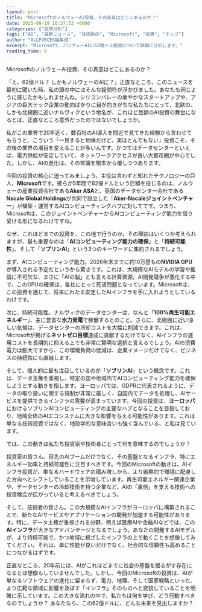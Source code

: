 ```yaml
---
layout: post
title: "MicrosoftのノルウェーAI投資、その真意はどこにあるのか？"
date: 2025-09-19 16:37:53 +0000
categories: ["投資分析"]
tags: ["AI", "最新ニュース", "技術動向", "Microsoft", "投資", "チップ"]
author: "ALLFORCES編集部"
excerpt: "Microsoft、ノルウェーAIに62億ドル投資について詳細に分析します。"
reading_time: 8
---
```


MicrosoftのノルウェーAI投資、その真意はどこにあるのか？

「え、62億ドル？ しかもノルウェーのAIに？」正直なところ、このニュースを最初に聞いた時、私の頭の中にはそんな疑問符が浮かびました。あなたも同じように感じたかもしれませんね。シリコンバレーの華やかなスタートアップや、アジアの巨大テック企業の動向ばかりに目が向きがちな私たちにとって、北欧の、しかも北極圏に近いナルヴィクという地名が、これほど巨額のAI投資の舞台になるとは、正直なところ意外だったのではないでしょうか。

私がこの業界で20年近く、数百社のAI導入を間近で見てきた経験から言わせてもらうと、こういう「一見すると地味だけど、実はとんでもない」投資こそ、その後の業界の潮目を変えることが多いんです。かつてはデータセンターといえば、電力供給が安定していて、ネットワークアクセスが良い大都市圏が中心でした。しかし、AIの進化は、その常識を根本から覆しつつあります。

今回の投資の核心に迫ってみましょう。主役は言わずと知れたテクノロジーの巨人、**Microsoft**です。彼らが5年間で62億ドルという巨額を投じるのは、ノルウェーの産業投資会社である**Aker ASA**と、英国のデータセンター会社である**Nscale Global Holdings**が共同で設立した「**Aker-Nscaleジョイントベンチャー**」が構築・運営するAIコンピューティングハブに対してです。つまり、Microsoftは、このジョイントベンチャーからAIコンピューティング能力を借り受ける形になるわけですね。

なぜ、これほどまでの投資を、この地で行うのか。その理由はいくつか考えられますが、最も重要なのは「**AIコンピューティング能力の確保**」と「**持続可能性**」、そして「**ソブリンAI**」という3つのキーワードに集約されるでしょう。

まず、AIコンピューティング能力。2026年末までに約10万基もの**NVIDIA GPU**が導入される予定だというから驚きです。これは、大規模なAIモデルの学習や推論に不可欠な、まさに「AIの脳」とも言える計算資源。AI開発競争が激化する中で、このGPUの確保は、各社にとって死活問題となっています。Microsoftは、この投資を通じて、将来にわたる安定したAIインフラを手に入れようとしているわけです。

次に、持続可能性。ナルヴィクのデータセンターは、なんと「**100%再生可能エネルギー**」、主に豊富な**水力発電**で稼働するとのこと。さらに、北極圏に近い涼しい気候は、データセンターの冷却コストを大幅に削減できます。これは、Microsoftが掲げる**ネットゼロ目標**達成に貢献するだけでなく、AIインフラの運用コストを長期的に抑える上でも非常に賢明な選択と言えるでしょう。AIの消費電力は膨大ですから、この環境負荷の低減は、企業イメージだけでなく、ビジネスの持続性にも直結します。

そして、個人的に最も注目しているのが「**ソブリンAI**」という概念です。これは、データ主権を重視し、特定の国や地域内でAIコンピューティング能力を確保しようとする動きを指します。ヨーロッパでは、GDPRに代表されるように、データの取り扱いに関する規制が非常に厳しく、自国内でデータを処理し、AIサービスを提供できるインフラの需要が高まっています。今回の投資は、**ヨーロッパ**におけるソブリンAIコンピューティングの主要なハブとなることを目指しており、地域全体のAIエコシステムに大きな影響を与える可能性があります。これは単なる技術投資ではなく、地政学的な意味合いも強く含んでいる、と私は見ています。

では、この動きは私たち投資家や技術者にとって何を意味するのでしょうか？

投資家の皆さん、目先のAIブームだけでなく、その基盤となるインフラ、特にエネルギー効率と持続可能性に注目すべきです。今回のMicrosoftの動きは、AIインフラ投資が、単なるハードウェアの積み増しから、より戦略的で環境に配慮した方向へとシフトしていることを示唆しています。再生可能エネルギー関連企業や、データセンターの冷却技術を持つ企業など、AIの「裏側」を支える技術への投資機会が広がっていると考えるべきでしょう。

そして、技術者の皆さん。この大規模なAIインフラがヨーロッパに構築されることで、新たなAIサービスやアプリケーションの開発が加速する可能性があります。特に、データ主権が重視される分野、例えば医療AIや金融AIなどでは、この**AIインフラ**が大きなアドバンテージとなるでしょう。あなたの開発するAIモデルが、より持続可能で、かつ地域に根ざしたインフラの上で動くことを想像してみてください。それは、単に性能が良いだけでなく、社会的な信頼性も高めることにつながるはずです。

正直なところ、20年前には、AIがこれほどまでに社会の基盤を揺るがす存在になるとは想像もしていませんでした。しかし、今回のMicrosoftの投資は、AIが単なるソフトウェアの進化に留まらず、電力、地理、そして国家戦略といった、より広範な領域に影響を及ぼす「インフラ」そのものへと変貌していることを明確に示しています。この大きな流れの中で、私たちは何を学び、どう行動すべきなのでしょうか？ あなたなら、この62億ドルに、どんな未来を見出しますか？

